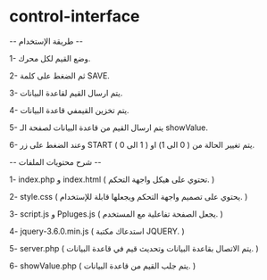 # control-interface
 

-- طريقة الإستخدام --


1- وضع القيم لكل محرك.


2- ثم الضغط على كلمة SAVE.


3- يتم ارسال القيم لقاعدة البيانات.


4- يتم تخزين القيمفي قاعدة البيانات.


5- يتم ارسال القيم من قاعدة البيانات لصفحة الـ showValue.


6- وعند الضغط على زر START يتم تغيير الحالة من ( 0 الى 1) او ( 1 الى 0 ).


-- شرح محتويات الملفات --


1- index.php و index.html ( تحتوي على هيكل واجهة التحكم. )


2- style.css ( يحتوي على تصميم واجهة التحكم ويجعلها قابلة للإستخدام. )


3- script.js و Ppluges.js ( يجعل الصفحة تفاعلية مع المستخدم. )


4- jquery-3.6.0.min.js ( استدعاك مكتبة JQUERY. )


5- server.php ( يتم الاتصال بقاعدة البيانات وتحديث قيم في قاعدة البيانات. )


6- showValue.php ( يتم جلب القيم من قاعدة البيانات. )